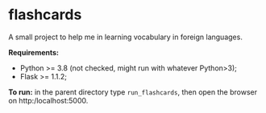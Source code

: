 # flashcards
A small project to help me in learning vocabulary in foreign languages.
   
**Requirements:**
- Python >= 3.8 (not checked, might run with whatever Python>3);
- Flask >= 1.1.2;
   
**To run:** in the parent directory type `run_flashcards`, then open the browser on http:/localhost:5000.